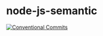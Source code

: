 # node-js-semantic

[![Conventional Commits](https://img.shields.io/badge/Conventional%20Commits-1.0.0-yellow.svg)](https://conventionalcommits.org)
